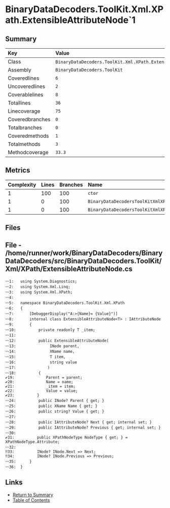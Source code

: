 ﻿# BinaryDataDecoders.ToolKit.Xml.XPath.ExtensibleAttributeNode`1

## Summary

| Key             | Value                                                            |
| :-------------- | :--------------------------------------------------------------- |
| Class           | `BinaryDataDecoders.ToolKit.Xml.XPath.ExtensibleAttributeNode`1` |
| Assembly        | `BinaryDataDecoders.ToolKit`                                     |
| Coveredlines    | `6`                                                              |
| Uncoveredlines  | `2`                                                              |
| Coverablelines  | `8`                                                              |
| Totallines      | `36`                                                             |
| Linecoverage    | `75`                                                             |
| Coveredbranches | `0`                                                              |
| Totalbranches   | `0`                                                              |
| Coveredmethods  | `1`                                                              |
| Totalmethods    | `3`                                                              |
| Methodcoverage  | `33.3`                                                           |

## Metrics

| Complexity | Lines | Branches | Name                                                 |
| :--------- | :---- | :------- | :--------------------------------------------------- |
| 1          | 100   | 100      | `ctor`                                               |
| 1          | 0     | 100      | `BinaryDataDecodersToolKitXmlXPathINodeget_Next`     |
| 1          | 0     | 100      | `BinaryDataDecodersToolKitXmlXPathINodeget_Previous` |

## Files

## File - /home/runner/work/BinaryDataDecoders/BinaryDataDecoders/src/BinaryDataDecoders.ToolKit/Xml/XPath/ExtensibleAttributeNode.cs

```CSharp
〰1:   using System.Diagnostics;
〰2:   using System.Xml.Linq;
〰3:   using System.Xml.XPath;
〰4:   
〰5:   namespace BinaryDataDecoders.ToolKit.Xml.XPath
〰6:   {
〰7:       [DebuggerDisplay("A:>{Name}= {Value}")]
〰8:       internal class ExtensibleAttributeNode<T> : IAttributeNode
〰9:       {
〰10:          private readonly T _item;
〰11:  
〰12:          public ExtensibleAttributeNode(
〰13:               INode parent,
〰14:               XName name,
〰15:               T item,
〰16:               string value
〰17:              )
〰18:          {
✔19:              Parent = parent;
✔20:              Name = name;
✔21:              _item = item;
✔22:              Value = value;
✔23:          }
〰24:          public INode? Parent { get; }
〰25:          public XName Name { get; }
〰26:          public string? Value { get; }
〰27:  
〰28:          public IAttributeNode? Next { get; internal set; }
〰29:          public IAttributeNode? Previous { get; internal set; }
〰30:  
✔31:          public XPathNodeType NodeType { get; } = XPathNodeType.Attribute;
〰32:  
‼33:          INode? INode.Next => Next;
‼34:          INode? INode.Previous => Previous;
〰35:      }
〰36:  }
```

## Links

* [Return to Summary](Summary.md)
* [Table of Contents](../TOC.md)

